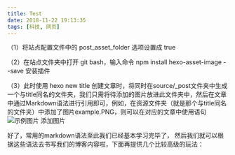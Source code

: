 ```yaml
---
title: Test
date: 2018-11-22 19:13:35
tags: [科技, 网页]
---
```

（1）将站点配置文件中的 post_asset_folder 选项设置成 true

（2）在站点文件夹中打开 git bash，输入命令 npm install hexo-asset-image --save 安装插件

（3）此时使用 hexo new title 创建文章时，将同时在source/_post文件夹中生成一个与title同名的文件夹，我们只需将待添加的图片放进此文件夹中，然后在文章中通过Markdown语法进行引用即可，例如，在资源文件夹（就是那个与title同名的文件夹）中添加了图片example.PNG，则可以在对应的文章中使用语句 ![示例图片](title/example.PNG "示例图片") 添加图片

好了，常用的markdown语法至此我们已经基本学习完毕了， 然后我们就可以根据这些语法去书写我们的博客内容啦，下面再提供几个比较高级的玩法：

